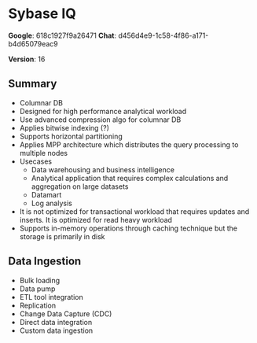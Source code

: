 # Sybase IQ

**Google**: 618c1927f9a26471
**Chat**: d456d4e9-1c58-4f86-a171-b4d65079eac9

**Version**: 16

## Summary

- Columnar DB
- Designed for high performance analytical workload
- Use advanced compression algo for columnar DB
- Applies bitwise indexing (?)
- Supports horizontal partitioning
- Applies MPP architecture which distributes the query processing to multiple nodes
- Usecases
  - Data warehousing and business intelligence
  - Analytical application that requires complex calculations and aggregation on large datasets
  - Datamart
  - Log analysis
- It is not optimized for transactional workload that requires updates and inserts. It is optimized for read heavy workload
- Supports in-memory operations through caching technique but the storage is primarily in disk

## Data Ingestion

- Bulk loading
- Data pump
- ETL tool integration
- Replication
- Change Data Capture (CDC)
- Direct data integration
- Custom data ingestion
